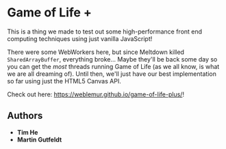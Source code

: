 # Game of Life +

This is a thing we made to test out some high-performance front end computing techniques using just vanilla JavaScript!

There were some WebWorkers here, but since Meltdown killed `SharedArrayBuffer`, everything broke... Maybe they'll be back some day so you can get the _most_ threads running Game of Life (as we all know, is what we are all dreaming of). Until then, we'll just have our best implementation so far using just the HTML5 Canvas API.

Check out here: <https://weblemur.github.io/game-of-life-plus/>!


## Authors

* **Tim He**
* **Martin Gutfeldt**


